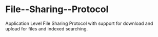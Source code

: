# File--Sharing--Protocol
Application Level File­ Sharing­ Protocol with support for download and upload for files and indexed searching.
